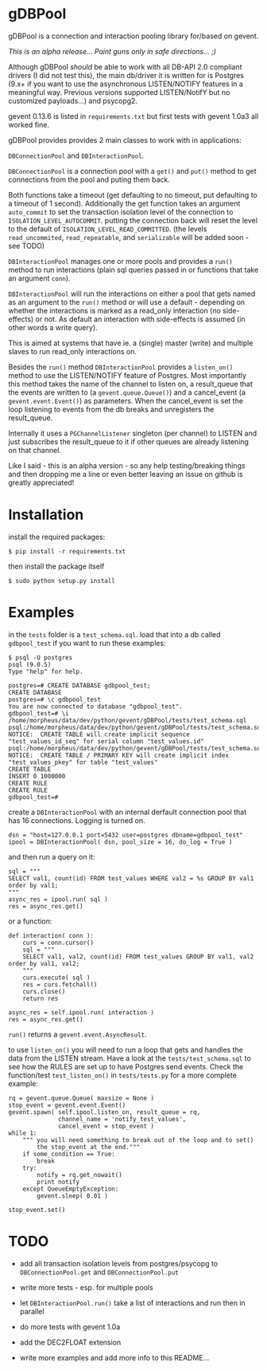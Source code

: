 gDBPool
=======

gDBPool is a connection and interaction pooling library for/based on gevent.

_This is an alpha release... Point guns only in safe directions... ;)_

Although gDBPool _should_ be able to work with all DB-API 2.0 compliant drivers
(I did not test this), the main db/driver it is written for is Postgres (9.x+ if
you want to use the asynchronous LISTEN/NOTIFY features in a meaningful way.
Previous versions supported LISTEN/NotifY but no customized payloads...) and
psycopg2.


gevent 0.13.6 is listed in `requirements.txt` but first tests with gevent 1.0a3
all worked fine.


gDBPool provides provides 2 main classes to work with in applications:


`DBConnectionPool` and `DBInteractionPool`.


`DBConnectionPool` is a connection pool with a `get()` and `put()` method to get
connections from the pool and puting them back.


Both functions take a timeout (get defaulting to no timeout, put defaulting to a
timeout of 1 second). Additionally the get function takes an argument
`auto_commit` to set the transaction isolation level of the connection to
`ISOLATION_LEVEL_AUTOCOMMIT`. putting the connection back will reset the level to
the default of `ISOLATION_LEVEL_READ_COMMITTED`. (the levels `read_uncommited`,
`read_repeatable`, and `serializable` will be added soon - see TODO)


`DBInteractionPool` manages one or more pools and provides a `run()` method to
run interactions (plain sql queries passed in or functions that take an
argument `conn`).

`DBInteractionPool` will run the interactions on either a pool that gets named
as an argument to the `run()` method or will use a default - depending on
whether the interactions is marked as a read_only interaction (no side-effects)
or not. As default an interaction with side-effects is assumed (in other words
a write query).

This is aimed at systems that have ie. a (single) master (write) and multiple
slaves to run read_only interactions on.

Besides the `run()` method `DBInteractionPool` provides a `listen_on()` method
to use the LISTEN/NOTIFY feature of Postgres. Most importantly this method takes
the name of the channel to listen on, a result_queue that the events are written
to (a `gevent.queue.Queue()`) and a cancel_event (a `gevent.event.Event()`) as
parameters. When the cancel_event is set the loop listening to events from the
db breaks and unregisters the result_queue.

Internally it uses a `PGChannelListener` singleton (per channel) to LISTEN and
just subscribes the result_queue to it if other queues are already listening
on that channel.

Like I said - this is an alpha version - so any help testing/breaking things
and then dropping me a line or even better leaving an issue on github is greatly
appreciated!


# Installation #

install the required packages:

    $ pip install -r requirements.txt

then install the package itself

    $ sudo python setup.py install


# Examples #

in the `tests` folder is a `test_schema.sql`. load that into a db called `gdbpool_test`
if you want to run these examples:

    $ psql -U postgres
    psql (9.0.5)
    Type "help" for help.

    postgres=# CREATE DATABASE gdbpool_test;
    CREATE DATABASE
    postgres=# \c gdbpool_test
    You are now connected to database "gdbpool_test".
    gdbpool_test=# \i /home/morpheus/data/dev/python/gevent/gDBPool/tests/test_schema.sql
    psql:/home/morpheus/data/dev/python/gevent/gDBPool/tests/test_schema.sql:7: NOTICE:  CREATE TABLE will create implicit sequence "test_values_id_seq" for serial column "test_values.id"
    psql:/home/morpheus/data/dev/python/gevent/gDBPool/tests/test_schema.sql:7: NOTICE:  CREATE TABLE / PRIMARY KEY will create implicit index "test_values_pkey" for table "test_values"
    CREATE TABLE
    INSERT 0 1000000
    CREATE RULE
    CREATE RULE
    gdbpool_test=#

create a `DBInteractionPool` with an internal derfault connection pool that has
16 connections. Logging is turned on.

    dsn = "host=127.0.0.1 port=5432 user=postgres dbname=gdbpool_test"
    ipool = DBInteractionPool( dsn, pool_size = 16, do_log = True )

and then run a query on it:

    sql = """
    SELECT val1, count(id) FROM test_values WHERE val2 = %s GROUP BY val1 order by val1;
    """
    async_res = ipool.run( sql )
    res = async_res.get()

or a function:

    def interaction( conn ):
        curs = conn.cursor()
        sql = """
        SELECT val1, val2, count(id) FROM test_values GROUP BY val1, val2 order by val1, val2;
        """
        curs.execute( sql )
        res = curs.fetchall()
        curs.close()
        return res

    async_res = self.ipool.run( interaction )
    res = async_res.get()

`run()` returns a `gevent.event.AsyncResult`.

to use `listen_on()`  you will need to run a loop that gets and handles the
data from the LISTEN stream. Have a look at the `tests/test_schema.sql` to see
how the RULES are set up to have Postgres send events. Check the function/test
`test_listen_on()` in `tests/tests.py` for a more complete example:

    rq = gevent.queue.Queue( maxsize = None )
    stop_event = gevent.event.Event()
    gevent.spawn( self.ipool.listen_on, result_queue = rq,
                  channel_name = 'notify_test_values',
                  cancel_event = stop_event )
    while 1:
        """ you will need something to break out of the loop and to set()
            the stop_event at the end."""
        if some_condition == True:
            break
        try:
            notify = rq.get_nowait()
            print notify
        except QueueEmptyException:
            gevent.sleep( 0.01 )

    stop_event.set()




# TODO #

* add all transaction isolation levels from postgres/psycopg to `DBConnectionPool.get`
and `DBConnectionPool.put`

* write more tests - esp. for multiple pools

* let `DBInteractionPool.run()` take a list of interactions and run then in parallel

* do more tests with gevent 1.0a

* add the DEC2FLOAT extension

* write more examples and add more info to this README...

